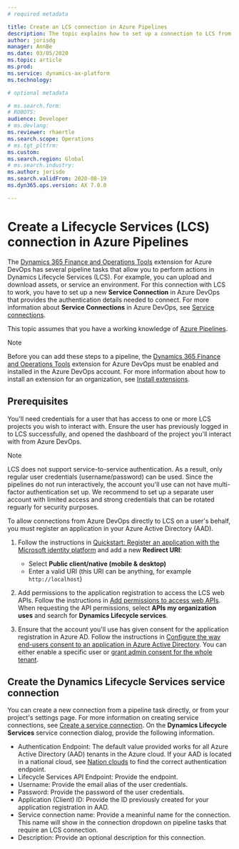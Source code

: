 ```yaml
---
# required metadata

title: Create an LCS connection in Azure Pipelines
description: The topic explains how to set up a connection to LCS from Microsoft Azure DevOps.
author: jorisdg
manager: AnnBe
ms.date: 03/05/2020
ms.topic: article
ms.prod: 
ms.service: dynamics-ax-platform
ms.technology: 

# optional metadata

# ms.search.form: 
# ROBOTS: 
audience: Developer
# ms.devlang: 
ms.reviewer: rhaertle
ms.search.scope: Operations
# ms.tgt_pltfrm: 
ms.custom:
ms.search.region: Global
# ms.search.industry: 
ms.author: jorisde
ms.search.validFrom: 2020-08-19
ms.dyn365.ops.version: AX 7.0.0

---
```


# Create a Lifecycle Services (LCS) connection in Azure Pipelines

The [Dynamics 365 Finance and Operations Tools](https://marketplace.visualstudio.com/items?itemName=Dyn365FinOps.dynamics365-finops-tools) extension for Azure DevOps has several pipeline tasks that allow you to perform actions in Dynamics Lifecycle Services (LCS). For example, you can upload and download assets, or service an environment. For this connection with LCS to work, you have to set up a new **Service Connection** in Azure DevOps that provides the authentication details needed to connect. For more information about **Service Connections** in Azure DevOps, see [Service connections](https://docs.microsoft.com/azure/devops/pipelines/library/service-endpoints?view=azure-devops).

This topic assumes that you have a working knowledge of [Azure Pipelines](https://docs.microsoft.com/azure/devops/pipelines/get-started/pipelines-get-started?view=azure-devops).

> [!NOTE]
> Before you can add these steps to a pipeline, the [Dynamics 365 Finance and Operations Tools](https://marketplace.visualstudio.com/items?itemName=Dyn365FinOps.dynamics365-finops-tools) extension for Azure DevOps must be enabled and installed in the Azure DevOps account. For more information about how to install an extension for an organization, see [Install extensions](https://docs.microsoft.com/azure/devops/marketplace/install-extension?view=azure-devops&tabs=browser).

## Prerequisites

You'll need credentials for a user that has access to one or more LCS projects you wish to interact with. Ensure the user has previously logged in to LCS successfully, and opened the dashboard of the project you'll interact with from Azure DevOps.

> [!NOTE]
> LCS does not support service-to-service authentication. As a result, only regular user credentials (username/password) can be used. Since the pipelines do not run interactively, the account you'll use can not have multi-factor authentication set up. We recommend to set up a separate user account with limited access and strong credentials that can be rotated reguarly for security purposes.

To allow connections from Azure DevOps directly to LCS on a user's behalf, you must register an application in your Azure Active Directory (AAD).

1. Follow the instructions in [Quickstart: Register an application with the Microsoft identity platform](https://docs.microsoft.com/azure/active-directory/develop/quickstart-register-app) and add a new **Redirect URI**:

    - Select **Public client/native (mobile & desktop)**
    - Enter a valid URI (this URI can be anything, for example `http://localhost`)

2. Add permissions to the application registration to access the LCS web APIs. Follow the instructions in [Add permissions to access web APIs](https://docs.microsoft.com/azure/active-directory/develop/quickstart-configure-app-access-web-apis#add-permissions-to-access-web-apis). When requesting the API permissions, select **APIs my organization uses** and search for **Dynamics Lifecycle services**.

3. Ensure that the account you'll use has given consent for the application registration in Azure AD. Follow the instructions in [Configure the way end-users consent to an application in Azure Active Directory](https://docs.microsoft.com/azure/active-directory/manage-apps/configure-user-consent#grant-admin-consent-to-enterprise-apps-in-the-azure-portal). You can either enable a specific user or [grant admin consent for the whole tenant](https://docs.microsoft.com/azure/active-directory/manage-apps/configure-user-consent#grant-admin-consent-to-enterprise-apps-in-the-azure-portal).

## Create the Dynamics Lifecycle Services service connection

You can create a new connection from a pipeline task directly, or from your project's settings page. For more information on creating service connections, see [Create a service connection](https://docs.microsoft.com/azure/devops/pipelines/library/service-endpoints?view=azure-devops). On the **Dynamics Lifecycle Services** service connection dialog, provide the following information.

- Authentication Endpoint: The default value provided works for all Azure Active Directory (AAD) tenants in the Azure cloud. If your AAD is located in a national cloud,  see [Nation clouds](https://docs.microsoft.com/azure/active-directory/develop/authentication-national-cloud) to find the correct authentication endpoint.
- Lifecycle Services API Endpoint: Provide the endpoint.
- Username: Provide the email alias of the user credentials.
- Password: Provide the password of the user credentials.
- Application (Client) ID: Provide the ID previously created for your application registration in AAD.
- Service connection name: Provide a meaninful name for the connection. This name will show in the connection dropdown on pipeline tasks that require an LCS connection.
- Description: Provide an optional description for this connection.


